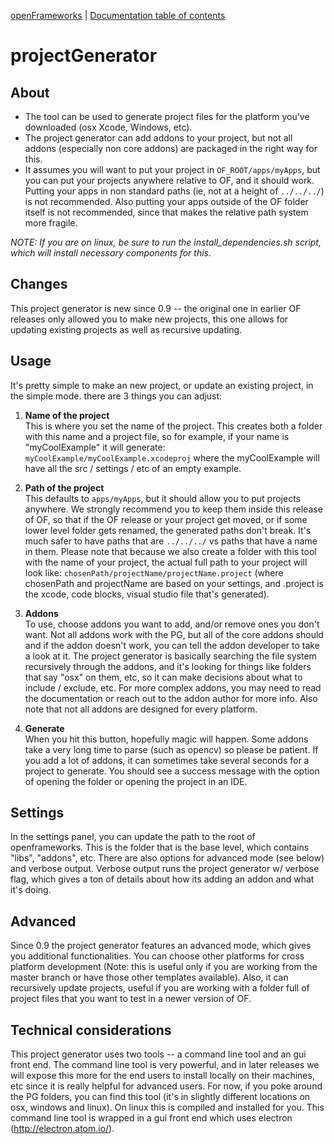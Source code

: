 [openFrameworks](http://openframeworks.cc/) | [Documentation table of contents](table_of_contents.md)

projectGenerator
================

About
-----
* The tool can be used to generate project files for the platform you've downloaded (osx Xcode, Windows, etc).
* The project generator can add addons to your project, but not all addons (especially non core addons) are packaged in the right way for this.
* It assumes you will want to put your project in `OF_ROOT/apps/myApps`, but you can put your projects anywhere relative to OF, and it should work. Putting your apps in non standard paths (ie, not at a height of `../../../`) is not recommended.  Also putting your apps outside of the OF folder itself is not recommended, since that makes the relative path system more fragile. 

*NOTE: If you are on linux, be sure to run the install_dependencies.sh script, which will install necessary components for this.*


Changes
-----
This project generator is new since 0.9 -- the original one in earlier OF releases only allowed you to make new projects, this one allows for updating existing projects as well as recursive updating.  


Usage
-----
It's pretty simple to make an new project, or update an existing project, in the simple mode. there are 3 things you can adjust: 

1. **Name of the project**  
This is where you set the name of the project. This creates both a folder with this name and a project file, so for example, if your name is "myCoolExample" it will generate: 
`myCoolExample/myCoolExample.xcodeproj` where the myCoolExample will have all the src / settings / etc of an empty example. 

2. **Path of the project**  
This defaults to `apps/myApps`, but it should allow you to put projects anywhere. We strongly recommend you to keep them inside this release of OF, so that if the OF release or your project get moved, or if some lower level folder gets renamed, the generated paths don't break. It's much safer to have paths that are `../../../` vs paths that have a name in them. Please note that because we also create a folder with this tool with the name of your project, the actual full path to your project will look like: 
`chosenPath/projectName/projectName.project` (where chosenPath and projectName are based on your settings, and .project is the xcode, code blocks, visual studio file that's generated).

3. **Addons**  
To use, choose addons you want to add, and/or remove ones you don't want.  Not all addons work with the PG, but all of the core addons should and if the addon doesn't work, you can tell the addon developer to take a look at it. The project generator is basically searching the file system recursively through the addons, and it's looking for things like folders that say "osx" on them, etc, so it can make decisions about what to include / exclude, etc. For more complex addons, you may need to read the documentation or reach out to the addon author for more info. Also note that not all addons are designed for every platform.

4. **Generate**  
When you hit this button, hopefully magic will happen. Some addons take a very long time to parse (such as opencv) so please be patient. If you add a lot of addons, it can sometimes take several seconds for a project to generate.  You should see a success message with the option of opening the folder or opening the project in an IDE.

Settings
-----

In the settings panel, you can update the path to the root of openframeworks.  This is the folder that is the base level, which contains "libs", "addons", etc.  There are also options for advanced mode (see below) and verbose output.  Verbose output runs the project generator w/ verbose flag, which gives a ton of details about how its adding an addon and what it's doing.


Advanced
-----

Since 0.9 the project generator features an advanced mode, which gives you additional functionalities.  You can choose other platforms for cross platform development (Note: this is useful only if you are working from the master branch or have those other templates available).  Also, it can recursively update projects, useful if you are working with a folder full of project files that you want to test in a newer version of OF. 

Technical considerations
-----

This project generator uses two tools -- a command line tool and an gui front end.  The command line tool is very powerful, and in later releases we will expose this more for the end users to install locally on their machines, etc since it is really helpful for advanced users.  For now, if you poke around the PG folders, you can find this tool (it's in slightly different locations on osx, windows and linux).  On linux this is compiled and installed for you.   This command line tool is wrapped in a gui front end which uses electron (http://electron.atom.io/).   
